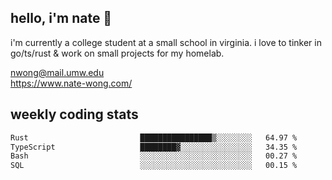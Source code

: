 ## hello, i'm nate 👋
i'm currently a college student at a small school in virginia. i love to tinker in go/ts/rust & work on small projects for my homelab.

nwong@mail.umw.edu <br/>
https://www.nate-wong.com/

## weekly coding stats
<!--START_SECTION:waka-->

```txt
Rust                         ████████████████▒░░░░░░░░   64.97 %
TypeScript                   ████████▓░░░░░░░░░░░░░░░░   34.35 %
Bash                         ░░░░░░░░░░░░░░░░░░░░░░░░░   00.27 %
SQL                          ░░░░░░░░░░░░░░░░░░░░░░░░░   00.15 %
```

<!--END_SECTION:waka-->

